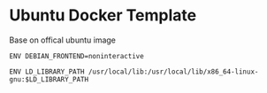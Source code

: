 # Ubuntu Docker Template

Base on offical ubuntu image

```
ENV DEBIAN_FRONTEND=noninteractive

ENV LD_LIBRARY_PATH /usr/local/lib:/usr/local/lib/x86_64-linux-gnu:$LD_LIBRARY_PATH
```
